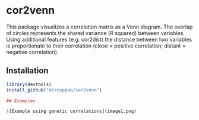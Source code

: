 # cor2venn

This package visualizes a correlation matrix as a Venn diagram. The overlap of circles represents the shared variance (R squared) between variables. Using additional features (e.g. cor2dist) the distance between two variables is proportionate to their correlation (close = positive correlation; distant = negative correlation). 

## Installation

```R 
library(devtools)
install_github("mhsteppan/cor2venn")

## Examples

![Example using genetic correlations](image1.png)
